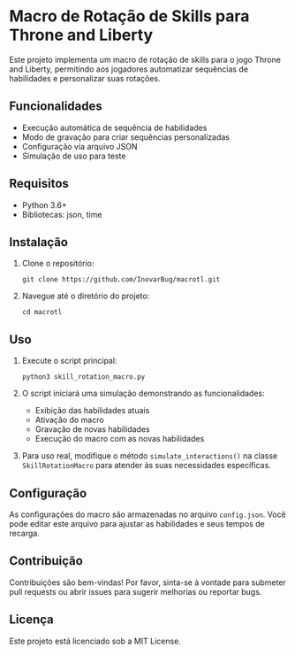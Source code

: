 
# Macro de Rotação de Skills para Throne and Liberty

Este projeto implementa um macro de rotação de skills para o jogo Throne and Liberty, permitindo aos jogadores automatizar sequências de habilidades e personalizar suas rotações.

## Funcionalidades

- Execução automática de sequência de habilidades
- Modo de gravação para criar sequências personalizadas
- Configuração via arquivo JSON
- Simulação de uso para teste

## Requisitos

- Python 3.6+
- Bibliotecas: json, time

## Instalação

1. Clone o repositório:
   ```
   git clone https://github.com/InovarBug/macrotl.git
   ```

2. Navegue até o diretório do projeto:
   ```
   cd macrotl
   ```

## Uso

1. Execute o script principal:
   ```
   python3 skill_rotation_macro.py
   ```

2. O script iniciará uma simulação demonstrando as funcionalidades:
   - Exibição das habilidades atuais
   - Ativação do macro
   - Gravação de novas habilidades
   - Execução do macro com as novas habilidades

3. Para uso real, modifique o método `simulate_interactions()` na classe `SkillRotationMacro` para atender às suas necessidades específicas.

## Configuração

As configurações do macro são armazenadas no arquivo `config.json`. Você pode editar este arquivo para ajustar as habilidades e seus tempos de recarga.

## Contribuição

Contribuições são bem-vindas! Por favor, sinta-se à vontade para submeter pull requests ou abrir issues para sugerir melhorias ou reportar bugs.

## Licença

Este projeto está licenciado sob a MIT License.
